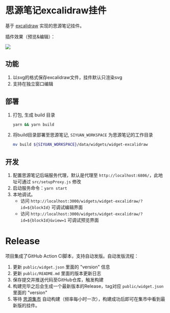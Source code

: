 # 思源笔记excalidraw挂件

基于 [excalidraw](https://docs.excalidraw.com/docs) 实现的思源笔记挂件。

插件效果（预览&编辑）：

![](public/preview.png)

## 功能

1. 以svg的格式保存excalidraw文件，挂件默认只渲染svg
2. 支持在独立窗口编辑

## 部署

1. 打包, 生成 build 目录

    ```bash
    yarn && yarn build
    ```

2. 将build目录部署至思源笔记, `SIYUAN_WORKSPACE` 为思源笔记的工作目录
    ```bash
    mv build ${SIYUAN_WORKSPACE}/data/widgets/widget-excalidraw
    ```

## 开发

1. 配置思源笔记后端服务代理，默认是代理至 `http://localhost:6806/`，此地址可通过 `src/setupProxy.js` 修改
2. 启动服务命令：`yarn start`
3. 本地调试。
    - 访问 `http://localhost:3000/widgets/widget-excalidraw/?id=${blockId}` 可调试编辑界面
    - 访问 `http://localhost:3000/widgets/widget-excalidraw/?id=${blockId}&view=1` 可调试预览界面

# Release

项目集成了GitHub Action CI脚本，支持自动发版。自动发版流程：

1. 更新 `public/widget.json` 里面的 "version" 信息
2. 更新 `public/README.md` 里面的版本更新日志
3. 保存提交并推送代码至GitHub仓库，触发构建
4. 构建完毕之后会生成一个最新版本的Release，tag对应 `public/widget.json` 里面的 "version"
5. 等待 [思源集市](https://github.com/siyuan-note/bazaar) 自动构建（频率每小时一次），构建成功后即可在集市中看到最新版的挂件。